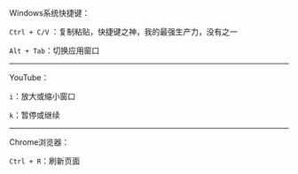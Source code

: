 Windows系统快捷键：

`Ctrl + C/V` ：复制粘贴，快捷键之神，我的最强生产力，没有之一

`Alt + Tab`：切换应用窗口

------

YouTube：

`i`：放大或缩小窗口

`k`：暂停或继续

------

Chrome浏览器：

`Ctrl + R`：刷新页面

